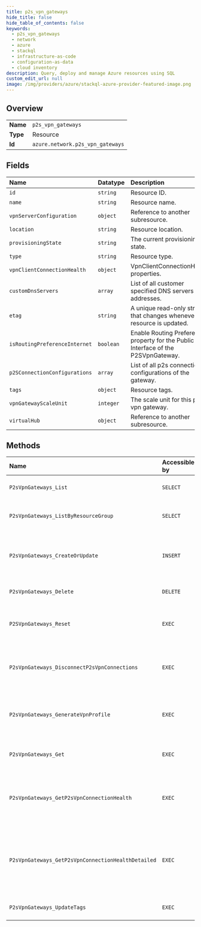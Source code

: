 ```yaml
---
title: p2s_vpn_gateways
hide_title: false
hide_table_of_contents: false
keywords:
  - p2s_vpn_gateways
  - network
  - azure    
  - stackql
  - infrastructure-as-code
  - configuration-as-data
  - cloud inventory
description: Query, deploy and manage Azure resources using SQL
custom_edit_url: null
image: /img/providers/azure/stackql-azure-provider-featured-image.png
---
```

  
    

## Overview
<table><tbody>
<tr><td><b>Name</b></td><td><code>p2s_vpn_gateways</code></td></tr>
<tr><td><b>Type</b></td><td>Resource</td></tr>
<tr><td><b>Id</b></td><td><code>azure.network.p2s_vpn_gateways</code></td></tr>
</tbody></table>

## Fields
| Name | Datatype | Description |
|:-----|:---------|:------------|
| `id` | `string` | Resource ID. |
| `name` | `string` | Resource name. |
| `vpnServerConfiguration` | `object` | Reference to another subresource. |
| `location` | `string` | Resource location. |
| `provisioningState` | `string` | The current provisioning state. |
| `type` | `string` | Resource type. |
| `vpnClientConnectionHealth` | `object` | VpnClientConnectionHealth properties. |
| `customDnsServers` | `array` | List of all customer specified DNS servers IP addresses. |
| `etag` | `string` | A unique read-only string that changes whenever the resource is updated. |
| `isRoutingPreferenceInternet` | `boolean` | Enable Routing Preference property for the Public IP Interface of the P2SVpnGateway. |
| `p2SConnectionConfigurations` | `array` | List of all p2s connection configurations of the gateway. |
| `tags` | `object` | Resource tags. |
| `vpnGatewayScaleUnit` | `integer` | The scale unit for this p2s vpn gateway. |
| `virtualHub` | `object` | Reference to another subresource. |
## Methods
| Name | Accessible by | Required Params | Description |
|:-----|:--------------|:----------------|:------------|
| `P2sVpnGateways_List` | `SELECT` | `subscriptionId` | Lists all the P2SVpnGateways in a subscription. |
| `P2sVpnGateways_ListByResourceGroup` | `SELECT` | `resourceGroupName, subscriptionId` | Lists all the P2SVpnGateways in a resource group. |
| `P2sVpnGateways_CreateOrUpdate` | `INSERT` | `gatewayName, resourceGroupName, subscriptionId, data__location` | Creates a virtual wan p2s vpn gateway if it doesn't exist else updates the existing gateway. |
| `P2sVpnGateways_Delete` | `DELETE` | `gatewayName, resourceGroupName, subscriptionId` | Deletes a virtual wan p2s vpn gateway. |
| `P2SVpnGateways_Reset` | `EXEC` | `gatewayName, resourceGroupName, subscriptionId` | Resets the primary of the p2s vpn gateway in the specified resource group. |
| `P2sVpnGateways_DisconnectP2sVpnConnections` | `EXEC` | `p2sVpnGatewayName, resourceGroupName, subscriptionId` | Disconnect P2S vpn connections of the virtual wan P2SVpnGateway in the specified resource group. |
| `P2sVpnGateways_GenerateVpnProfile` | `EXEC` | `gatewayName, resourceGroupName, subscriptionId` | Generates VPN profile for P2S client of the P2SVpnGateway in the specified resource group. |
| `P2sVpnGateways_Get` | `EXEC` | `gatewayName, resourceGroupName, subscriptionId` | Retrieves the details of a virtual wan p2s vpn gateway. |
| `P2sVpnGateways_GetP2sVpnConnectionHealth` | `EXEC` | `gatewayName, resourceGroupName, subscriptionId` | Gets the connection health of P2S clients of the virtual wan P2SVpnGateway in the specified resource group. |
| `P2sVpnGateways_GetP2sVpnConnectionHealthDetailed` | `EXEC` | `gatewayName, resourceGroupName, subscriptionId` | Gets the sas url to get the connection health detail of P2S clients of the virtual wan P2SVpnGateway in the specified resource group. |
| `P2sVpnGateways_UpdateTags` | `EXEC` | `gatewayName, resourceGroupName, subscriptionId` | Updates virtual wan p2s vpn gateway tags. |

